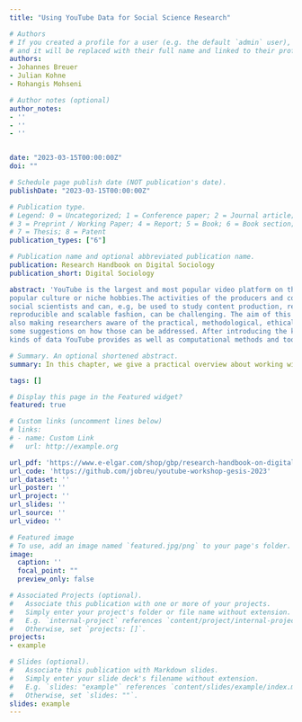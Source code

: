 ```yaml
---
title: "Using YouTube Data for Social Science Research"

# Authors
# If you created a profile for a user (e.g. the default `admin` user), write the username (folder name) here 
# and it will be replaced with their full name and linked to their profile.
authors:
- Johannes Breuer
- Julian Kohne
- Rohangis Mohseni

# Author notes (optional)
author_notes:
- ''
- ''
- ''


date: "2023-03-15T00:00:00Z"
doi: ""

# Schedule page publish date (NOT publication's date).
publishDate: "2023-03-15T00:00:00Z"

# Publication type.
# Legend: 0 = Uncategorized; 1 = Conference paper; 2 = Journal article;
# 3 = Preprint / Working Paper; 4 = Report; 5 = Book; 6 = Book section;
# 7 = Thesis; 8 = Patent
publication_types: ["6"]

# Publication name and optional abbreviated publication name.
publication: Research Handbook on Digital Sociology
publication_short: Digital Sociology

abstract: 'YouTube is the largest and most popular video platform on the internet, containing a wide range of content, spanning from current political and societal issues to
popular culture or niche hobbies.The activities of the producers and consumers of this content generate large amounts of data. These data are also of interest for
social scientists and can, e.g, be used to study content production, reception, and user interactions. However, accessing and working with these data, especially in a
reproducible and scalable fashion, can be challenging. The aim of this chapter is to introduce social scientists to YouTube data and highlight their potentials, while
also making researchers aware of the practical, methodological, ethical, and legal challenges associated with accessing and working with these data and providing
some suggestions on how those can be addressed. After introducing the key features of YouTube and how it has been studied by social scientists so far, we discuss the
kinds of data YouTube provides as well as computational methods and tools for accessing and processing YouTube data with a focus on using the YouTube API.'

# Summary. An optional shortened abstract.
summary: In this chapter, we give a practical overview about working with data from YouTube, specifically, comment data from the YouTube API v3.

tags: []

# Display this page in the Featured widget?
featured: true

# Custom links (uncomment lines below)
# links:
# - name: Custom Link
#   url: http://example.org

url_pdf: 'https://www.e-elgar.com/shop/gbp/research-handbook-on-digital-sociology-9781789906752.html'
url_code: 'https://github.com/jobreu/youtube-workshop-gesis-2023'
url_dataset: ''
url_poster: ''
url_project: ''
url_slides: ''
url_source: ''
url_video: ''

# Featured image
# To use, add an image named `featured.jpg/png` to your page's folder. 
image:
  caption: ''
  focal_point: ""
  preview_only: false

# Associated Projects (optional).
#   Associate this publication with one or more of your projects.
#   Simply enter your project's folder or file name without extension.
#   E.g. `internal-project` references `content/project/internal-project/index.md`.
#   Otherwise, set `projects: []`.
projects:
- example

# Slides (optional).
#   Associate this publication with Markdown slides.
#   Simply enter your slide deck's filename without extension.
#   E.g. `slides: "example"` references `content/slides/example/index.md`.
#   Otherwise, set `slides: ""`.
slides: example
---
```


